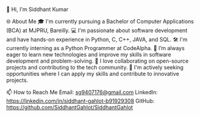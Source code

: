 👋 Hi, I'm Siddhant Kumar

🌐 About Me
🎓 I'm currently pursuing a Bachelor of Computer Applications (BCA) at MJPRU, Bareilly.
💻 I'm passionate about software development and have hands-on experience in Python, C, C++, JAVA, and SQL.
🛠️ I'm currently interning as a Python Programmer at CodeAlpha.
🧠 I’m always eager to learn new technologies and improve my skills in software development and problem-solving.
🤝 I love collaborating on open-source projects and contributing to the tech community.
💼 I'm actively seeking opportunities where I can apply my skills and contribute to innovative projects.

📫 How to Reach Me
Email: sg9407176@gmail.com
LinkedIn: https://linkedin.com/in/siddhant-gahlot-b91929308
GitHub: https://github.com/SiddhantGahlot/SiddhantGahlot
